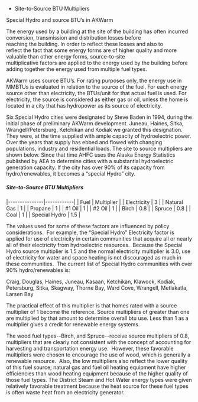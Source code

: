-   Site-to-Source BTU Multipliers

Special Hydro and source BTU’s in AKWarm

The energy used by a building at the site of the building has often incurred conversion, transmission and distribution losses before reaching the building. In order to reflect these losses and also to reflect the fact that some energy forms are of higher quality and more valuable than other energy forms, source-to-site multiplicative factors are applied to the energy used by the building before adding together the energy used from multiple fuel types.

AKWarm uses source BTU’s. For rating purposes only, the energy use in MMBTUs is evaluated in relation to the source of the fuel. For each energy source other than electricity, the BTUs/unit for that actual fuel is used. For electricity, the source is considered as either gas or oil, unless the home is located in a city that has hydropower as its source of electricity.

Six Special Hydro cities were designated by Steve Baden in 1994, during the initial phase of preliminary AKWarm development. Juneau, Haines, Sitka, Wrangell/Petersburg, Ketchikan and Kodiak we granted this designation. They were, at the time supplied with ample capacity of hydroelectric power. Over the years that supply has ebbed and flowed with changing populations, industry and residential loads. The site to source multipliers are shown below. Since that time AHFC uses the Alaska Energy Statistics published by AEA to determine cities with a substantial hydroelectric generation capacity. If the city has over 90% of its capacity from hydro/renewables, it becomes a “special Hydro” city.

##### Site-to-Source BTU Multipliers

|---------------|------------|
| Fuel          | Multiplier |
| Electricity   | 3          |
| Natural Gas   | 1          |
| Propane       | 1          |
| \#1 Oil       | 1          |
| \#2 Oil       | 1          |
| Birch         | 0.8        |
| Spruce        | 0.8        |
| Coal          | 1          |
| Special Hydro | 1.5        |

The values used for some of these factors are influenced by policy considerations.  For example, the “Special Hydro” Electricity factor is applied for use of electricity in certain communities that acquire all or nearly all of their electricity from hydroelectric resources.  Because the Special Hydro source multiplier is 1.5 and the normal electricity multiplier is 3.0, use of electricity for water and space heating is not discouraged as much in these communities.  The current list of Special Hydro communities with over 90% hydro/renewables is:

Craig, Douglas, Haines, Juneau, Kasaan, Ketchikan, Klawock, Kodiak, Petersburg, Sitka, Skagway, Thorne Bay, Ward Cove, Wrangell, Metlakatla, Larsen Bay

The practical effect of this multiplier is that homes rated with a source multiplier of 1 become the reference. Source multipliers of greater than one are multiplied by that amount to determine overall btu use. Less than 1 as a multiplier gives a credit for renewable energy systems.

The wood fuel types--Birch, and Spruce--receive source multipliers of 0.8, multipliers that are clearly not consistent with the concept of accounting for harvesting and transportation energy use.  However, these favorable multipliers were chosen to encourage the use of wood, which is generally a renewable resource.  Also, the low multipliers also reflect the lower quality of this fuel source; natural gas and fuel oil heating equipment have higher efficiencies than wood heating equipment because of the higher quality of those fuel types.
The District Steam and Hot Water energy types were given relatively favorable treatment because the heat source for these fuel types is often waste heat from an electricity generator.

